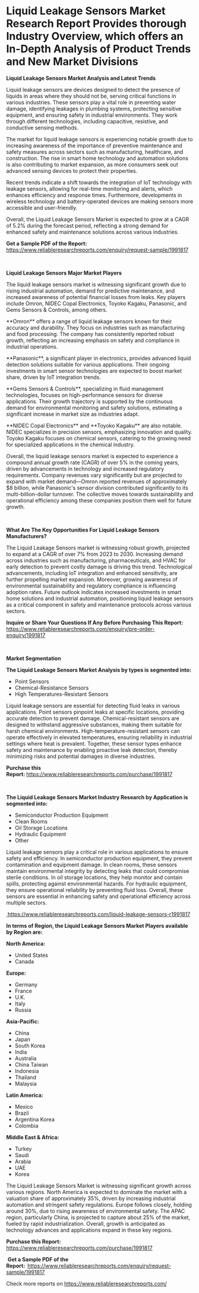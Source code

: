 <p><h1>Liquid Leakage Sensors Market Research Report Provides thorough Industry Overview, which offers an In-Depth Analysis of Product Trends and New Market Divisions</h1></p><p><strong>Liquid Leakage Sensors Market Analysis and Latest Trends</strong></p>
<p><p>Liquid leakage sensors are devices designed to detect the presence of liquids in areas where they should not be, serving critical functions in various industries. These sensors play a vital role in preventing water damage, identifying leakages in plumbing systems, protecting sensitive equipment, and ensuring safety in industrial environments. They work through different technologies, including capacitive, resistive, and conductive sensing methods.</p><p>The market for liquid leakage sensors is experiencing notable growth due to increasing awareness of the importance of preventive maintenance and safety measures across sectors such as manufacturing, healthcare, and construction. The rise in smart home technology and automation solutions is also contributing to market expansion, as more consumers seek out advanced sensing devices to protect their properties.</p><p>Recent trends indicate a shift towards the integration of IoT technology with leakage sensors, allowing for real-time monitoring and alerts, which enhances efficiency and response times. Furthermore, developments in wireless technology and battery-operated devices are making sensors more accessible and user-friendly.</p><p>Overall, the Liquid Leakage Sensors Market is expected to grow at a CAGR of 5.2% during the forecast period, reflecting a strong demand for enhanced safety and maintenance solutions across various industries.</p></p>
<p><strong>Get a Sample PDF of the Report:&nbsp;</strong> <a href="https://www.reliableresearchreports.com/enquiry/request-sample/1991817?utm_campaign=2002&utm_medium=2&utm_source=Github&utm_content=ia&utm_term=12022025&utm_id=liquid-leakage-sensors">https://www.reliableresearchreports.com/enquiry/request-sample/1991817</a></p>
<p>&nbsp;</p>
<p><strong>Liquid Leakage Sensors Major Market Players</strong></p>
<p><p>The liquid leakage sensors market is witnessing significant growth due to rising industrial automation, demand for predictive maintenance, and increased awareness of potential financial losses from leaks. Key players include Omron, NIDEC Copal Electronics, Toyoko Kagaku, Panasonic, and Gems Sensors & Controls, among others.</p><p>**Omron** offers a range of liquid leakage sensors known for their accuracy and durability. They focus on industries such as manufacturing and food processing. The company has consistently reported robust growth, reflecting an increasing emphasis on safety and compliance in industrial operations.</p><p>**Panasonic**, a significant player in electronics, provides advanced liquid detection solutions suitable for various applications. Their ongoing investments in smart sensor technologies are expected to boost market share, driven by IoT integration trends.</p><p>**Gems Sensors & Controls**, specializing in fluid management technologies, focuses on high-performance sensors for diverse applications. Their growth trajectory is supported by the continuous demand for environmental monitoring and safety solutions, estimating a significant increase in market size as industries adapt.</p><p>**NIDEC Copal Electronics** and **Toyoko Kagaku** are also notable. NIDEC specializes in precision sensors, emphasizing innovation and quality. Toyoko Kagaku focuses on chemical sensors, catering to the growing need for specialized applications in the chemical industry.</p><p>Overall, the liquid leakage sensors market is expected to experience a compound annual growth rate (CAGR) of over 5% in the coming years, driven by advancements in technology and increased regulatory requirements. Company revenues vary significantly but are projected to expand with market demand—Omron reported revenues of approximately $8 billion, while Panasonic's sensor division contributed significantly to its multi-billion-dollar turnover. The collective moves towards sustainability and operational efficiency among these companies position them well for future growth.</p></p>
<p>&nbsp;</p>
<p><strong>What Are The Key Opportunities For Liquid Leakage Sensors Manufacturers?</strong></p>
<p><p>The Liquid Leakage Sensors market is witnessing robust growth, projected to expand at a CAGR of over 7% from 2023 to 2030. Increasing demand across industries such as manufacturing, pharmaceuticals, and HVAC for early detection to prevent costly damage is driving this trend. Technological advancements, including IoT integration and enhanced sensitivity, are further propelling market expansion. Moreover, growing awareness of environmental sustainability and regulatory compliance is influencing adoption rates. Future outlook indicates increased investments in smart home solutions and industrial automation, positioning liquid leakage sensors as a critical component in safety and maintenance protocols across various sectors.</p></p>
<p><strong>Inquire or Share Your Questions If Any Before Purchasing This Report:</strong> <a href="https://www.reliableresearchreports.com/enquiry/pre-order-enquiry/1991817?utm_campaign=2002&utm_medium=2&utm_source=Github&utm_content=ia&utm_term=12022025&utm_id=liquid-leakage-sensors">https://www.reliableresearchreports.com/enquiry/pre-order-enquiry/1991817</a></p>
<p>&nbsp;</p>
<p><strong>Market Segmentation</strong></p>
<p><strong>The Liquid Leakage Sensors Market Analysis by types is segmented into:</strong></p>
<p><ul><li>Point Sensors</li><li>Chemical-Resistance Sensors</li><li>High Temperatures-Resistant Sensors</li></ul></p>
<p><p>Liquid leakage sensors are essential for detecting fluid leaks in various applications. Point sensors pinpoint leaks at specific locations, providing accurate detection to prevent damage. Chemical-resistant sensors are designed to withstand aggressive substances, making them suitable for harsh chemical environments. High-temperature-resistant sensors can operate effectively in elevated temperatures, ensuring reliability in industrial settings where heat is prevalent. Together, these sensor types enhance safety and maintenance by enabling proactive leak detection, thereby minimizing risks and potential damages in diverse industries.</p></p>
<p><strong>Purchase this Report:&nbsp;</strong><a href="https://www.reliableresearchreports.com/purchase/1991817?utm_campaign=2002&utm_medium=2&utm_source=Github&utm_content=ia&utm_term=12022025&utm_id=liquid-leakage-sensors">https://www.reliableresearchreports.com/purchase/1991817</a></p>
<p>&nbsp;</p>
<p><strong>The Liquid Leakage Sensors Market Industry Research by Application is segmented into:</strong></p>
<p><ul><li>Semiconductor Production Equipment</li><li>Clean Rooms</li><li>Oil Storage Locations</li><li>Hydraulic Equipment</li><li>Other</li></ul></p>
<p><p>Liquid leakage sensors play a critical role in various applications to ensure safety and efficiency. In semiconductor production equipment, they prevent contamination and equipment damage. In clean rooms, these sensors maintain environmental integrity by detecting leaks that could compromise sterile conditions. In oil storage locations, they help monitor and contain spills, protecting against environmental hazards. For hydraulic equipment, they ensure operational reliability by preventing fluid loss. Overall, these sensors are essential in enhancing safety and operational efficiency across multiple sectors.</p></p>
<p><a href="https://www.reliableresearchreports.com/liquid-leakage-sensors-r1991817?utm_campaign=2002&utm_medium=2&utm_source=Github&utm_content=ia&utm_term=12022025&utm_id=liquid-leakage-sensors">&nbsp;https://www.reliableresearchreports.com/liquid-leakage-sensors-r1991817</a></p>
<p><strong>In terms of Region, the Liquid Leakage Sensors Market Players available by Region are:</strong></p>
<p>
    <p> <strong> North America: </strong>
        <ul>
            <li>United States</li>
            <li>Canada</li>
        </ul>
        </p> 
    <p> <strong> Europe: </strong>
        <ul>
            <li>Germany</li>
            <li>France</li>
            <li>U.K.</li>
            <li>Italy</li>
            <li>Russia</li>
        </ul>
        </p> 
    <p> <strong> Asia-Pacific: </strong>
        <ul>
            <li>China</li>
            <li>Japan</li>
            <li>South Korea</li>
            <li>India</li>
            <li>Australia</li>
            <li>China Taiwan</li>
            <li>Indonesia</li>
            <li>Thailand</li>
            <li>Malaysia</li>
        </ul>
        </p> 
    <p> <strong> Latin America: </strong>
        <ul>
            <li>Mexico</li>
            <li>Brazil</li>
            <li>Argentina Korea</li>
            <li>Colombia</li>
        </ul>
        </p> 
    <p> <strong> Middle East & Africa: </strong>
        <ul>
            <li>Turkey</li>
            <li>Saudi</li>
            <li>Arabia</li>
            <li>UAE</li>
            <li>Korea</li>
        </ul>
    </p>
    </p>
<p><p>The Liquid Leakage Sensors Market is witnessing significant growth across various regions. North America is expected to dominate the market with a valuation share of approximately 35%, driven by increasing industrial automation and stringent safety regulations. Europe follows closely, holding around 30%, due to rising awareness of environmental safety. The APAC region, particularly China, is projected to capture about 25% of the market, fueled by rapid industrialization. Overall, growth is anticipated as technology advances and applications expand in these key regions.</p></p>
<p><strong>Purchase this Report: </strong><a href="https://www.reliableresearchreports.com/purchase/1991817?utm_campaign=2002&utm_medium=2&utm_source=Github&utm_content=ia&utm_term=12022025&utm_id=liquid-leakage-sensors">https://www.reliableresearchreports.com/purchase/1991817</a></p>
<p>&nbsp;<strong>Get a Sample PDF of the Report:&nbsp;&nbsp;</strong><a href="https://www.reliableresearchreports.com/enquiry/request-sample/1991817?utm_campaign=2002&utm_medium=2&utm_source=Github&utm_content=ia&utm_term=12022025&utm_id=liquid-leakage-sensors">https://www.reliableresearchreports.com/enquiry/request-sample/1991817</a></p>
<p><strong></strong></p>
<p>Check more reports on <a href="https://www.reliableresearchreports.com/?utm_campaign=2002&utm_medium=2&utm_source=Github&utm_content=ia&utm_term=12022025&utm_id=liquid-leakage-sensors">https://www.reliableresearchreports.com/</a></p>